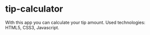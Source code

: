 # tip-calculator
With this app you can calculate your tip amount. Used technologies: HTML5, CSS3, Javascript.

